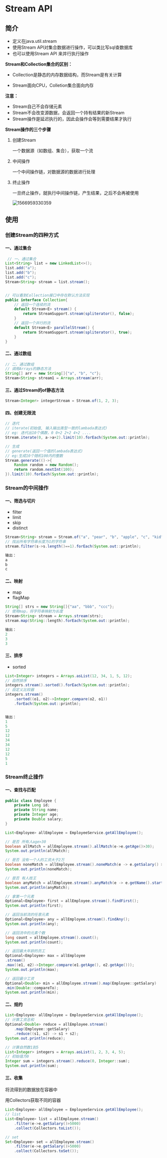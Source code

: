 # Stream API

## 简介

- 定义在java.util.stream
- 使用Stream API对集合数据进行操作，可以类比写sql查数据库
- 也可以使用Stream APl 来并行执行操作



**Stream和Collection集合的区别：**

- Collection是静态的内存数据结构，而Stream是有关计算

- Stream面向CPU，Colletion集合面向内存



**注意：**

- Stream自己不会存储元素
- Stream不会改变源数据，会返回一个持有结果的新Stream
- Stream操作是延迟执行的，因此会操作会等到需要结果才执行



**Stream操作的三个步骤**

1. 创建Stream

   一个数据源（如数组、集合），获取一个流

2. 中间操作

   一个中间操作链，对数据源的数据进行处理

3. 终止操作

   一旦终止操作，就执行中间操作链，产生结果，之后不会再被使用

   ![1566959330359](image/StreamAPI.png)



## 使用

### 创建Stream的四种方式

#### 一、通过集合

```java
 // 一、通过集合
List<String> list = new LinkedList<>();
list.add("a");
list.add("b");
list.add("c");
Stream<String> stream = list.stream();


// 可以看到Collection接口中存在默认方法实现
public interface Collection{
    // 返回一个连续的流
    default Stream<E> stream() {
        return StreamSupport.stream(spliterator(), false);
    }
    // 返回一个并行的流
    default Stream<E> parallelStream() {
        return StreamSupport.stream(spliterator(), true);
    }
}
```



#### 二、通过数组

```java
// 二、通过数组
// 调用Arrays的静态方法
String[] arr = new String[]{"a", "b", "c"};
Stream<String> stream1 = Arrays.stream(arr);
```



#### 三、通过Stream的of静态方法

```java
Stream<Integer> integerStream = Stream.of(1, 2, 3);
```



#### 四、创建无限流

```java
// 迭代
// iterate(初始值, 输入输出类型一致的lambada表达式)
// eg: 迭代出10个偶数，0 0+2 2+2 4+2 ....
Stream.iterate(0, a->a+2).limit(10).forEach(System.out::println);

// 生成
// generate(返回一个值的lambada表达式)
// eg:生成10个随机100内的整数
Stream.generate(()->{
    Random random = new Random();
    return random.nextInt(100);
}).limit(10).forEach(System.out::println);
```





### Stream的中间操作

#### 一、筛选与切片

- filter
- limit
- skip
- distinct

```java
Stream<String> stream = Stream.of("a", "pear", "b", "apple", "c", "kid");
// 找出所有字符串长度为1的字符串
stream.filter(s->s.length()==1).forEach(System.out::println);

输出：
a
b
c
```



#### 二、映射

- map
- flagMap

```java
String[] strs = new String[]{"aa", "bbb", "ccc"};
// 使用map，将字符串映射为长度
Stream<String> stream = Arrays.stream(strs);
stream.map(String::length).forEach(System.out::println);

输出：
2
3
3
```



#### 三、排序

- sorted

```java
List<Integer> integers = Arrays.asList(12, 34, 1, 5, 12);
// 自然排序
integers.stream().sorted().forEach(System.out::println);
// 自定义比较器
integers.stream()
    .sorted((o1, o2)->Integer.compare(o2, o1))
    .forEach(System.out::println);


输出：
1
5
12
12
34
34
12
12
5
1
```



### Stream终止操作

#### 一、查找与匹配

```java
public class Employee {
    private Long id;
    private String name;
    private Integer age;
    private Double salary;
}
```

```java
List<Employee> allEmployee = EmployeeService.getAllEmployee();

// 是否 所有人age>30
boolean allMatch = allEmployee.stream().allMatch(e->e.getAge()>30);
System.out.println(allMatch);

// 是否 没有一个人的工资大于2万
boolean noneMatch = allEmployee.stream().noneMatch(e -> e.getSalary() > 200000);
System.out.println(noneMatch);

// 是否 有人姓王
boolean anyMatch = allEmployee.stream().anyMatch(e -> e.getName().startsWith("王"));
System.out.println(anyMatch);

// 拿第一个元素
Optional<Employee> first = allEmployee.stream().findFirst();
System.out.println(first);

// 返回当前流的任意元素
Optional<Employee> any = allEmployee.stream().findAny();
System.out.println(any);

// 返回流中的元素个数
long count = allEmployee.stream().count();
System.out.println(count);

// 返回最大年龄的员工
Optional<Employee> max = allEmployee
.stream()
.max((e1, e2)->Integer.compare(e1.getAge(), e2.getAge()));
System.out.println(max);

// 返回最少工资
Optional<Double> min = allEmployee.stream().map(Employee::getSalary)
.min(Double::compareTo);
System.out.println(min);
```



#### 二、规约

```java
List<Employee> allEmployee = EmployeeService.getAllEmployee();
// 计算工资总和
Optional<Double> reduce = allEmployee.stream()
    .map(Employee::getSalary)
    .reduce((s1, s2) -> s1 + s2);
System.out.println(reduce);

// 计算自然数1到5
List<Integer> integers = Arrays.asList(1, 2, 3, 4, 5);
// 初始值为0
Integer sum = integers.stream().reduce(0, Integer::sum);
System.out.println(sum);
```



#### 三、收集

将流得到的数据放在容器中

用Collectors获取不同的容器

```java
List<Employee> allEmployee = EmployeeService.getAllEmployee();
// list
List<Employee> list = allEmployee.stream()
    .filter(e->e.getSalary()>5000)
    .collect(Collectors.toList());

// set
Set<Employee> set = allEmployee.stream()
    .filter(e->e.getSalary()>5000)
    .collect(Collectors.toSet());
```



